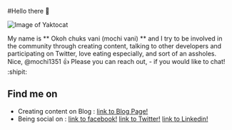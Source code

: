 #Hello there 👋

![Image of Yaktocat](https://octodex.github.com/images/yaktocat.png)

My name is ** Okoh chuks vani (mochi vani) ** and I try to be involved in the community through creating content, talking to other developers and participating on Twitter, love eating especially, and sort of an assholes. Nice,
@mochi1351 :+1: Please you can reach out, - if you would like to chat! :shipit:

 

## Find me on
* Creating content on Blog : [link to Blog Page!](http://google.com)
* Being social on : 
       [link to facebook!](http://google.com)
       [link to Twitter!](http://google.com)
       [link to Linkedin!](http://google.com)
     
   
